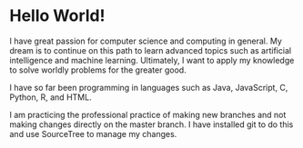 # Hello World!


I have great passion for computer science and computing in general. My dream is to continue on this path to learn advanced topics such as artificial intelligence and machine learning. Ultimately, I want to apply my knowledge to solve worldly problems for the greater good.

I have so far been programming in languages such as Java, JavaScript, C, Python, R, and HTML.

I am practicing the professional practice of making new branches and not making changes directly on the master branch. I have installed git to do this and use SourceTree to manage my changes.
